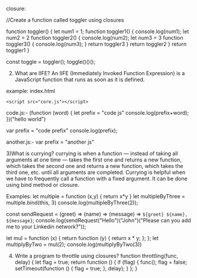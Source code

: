 closure:

//Create a function called toggler using closures

function toggler() {
    let num1 = 1;
    function toggler1() {
        console.log(num1);
        let num2 = 2
        function toggler2() {
            console.log(num2);
            let num3 = 3
            function toggler3() {
                console.log(num3);
            }
            return toggler3
        }
        return toggler2
    }
    return toggler1
}

const toggle = toggler();
toggle()()();


2)  What are IIFE?
	 An IIFE (Immediately Invoked Function Expression) is a JavaScript function that runs as soon as it is defined.

example: index.html
<!DOCTYPE html>
<html lang="en">
<head>
    <meta charset="UTF-8">
    <meta http-equiv="X-UA-Compatible" content="IE=edge">
    <meta name="viewport" content="width=device-width, initial-scale=1.0">
    <title>Document</title>
    <script src="another.js"></script>

    <script src="core.js"></script>

</head>
<body>
    
</body>
</html>

code.js:-
(function (word) {
    let prefix = "code js"
    console.log(prefix+word);
})("hello world")

var prefix = "code prefix"
console.log(prefix);

another.js:-
var prefix = "another js"

3)What is currying?
	currying is when a function — instead of taking all arguments at one time — takes the first one and returns a new function, which takes the second one and returns a new function, which takes the third one, etc. until all arguments are completed.
  Currying is helpful when we have to frequently call a function with a fixed argument.
  It can be done using bind method or closure.

Examples:
let multiple = function (x,y) {
    return x*y
}
let multipleByThree = multiple.bind(this, 3)
console.log(multipleByThree(2));

const sendRequest = (greet) => (name) => (message) =>
	`${greet} ${name}, ${message}`;
console.log(sendRequest("Hello")("John")("Please can you add me to your Linkedin network?"));

let mul = function (x) {
	return function (y) {
		return x * y;
	};
};
let multiplyByTwo = mul(2);
console.log(multiplyByTwo(3))


4)  Write a program to throttle using closures?
function throttling(func, delay) {
		let flag = true;
		return function () {
			if (flag) {
				func();
				flag = false;
				setTimeout(function () {
					flag = true;
				}, delay);
			}
		};
	}
